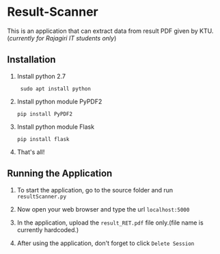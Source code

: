 # Result-Scanner

This is an application that can extract data from result PDF given by KTU.(*currently for Rajagiri IT students only*)

## Installation
1. Install python 2.7 

    ``` sudo apt install python```


2. Install python module PyPDF2 

    ```pip install PyPDF2 ```
    
3. Install python module Flask

    ```pip install flask```
    
4. That's all!

## Running the Application

1. To start the application, go to the source folder and run ```resultScanner.py```

2. Now open your web browser and type the url ```localhost:5000```

3. In the application, upload the `result_RET.pdf` file only.(file name is currently hardcoded.)

4. After using the application, don't forget to click `Delete Session`
